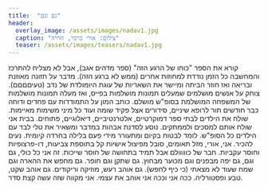 ```yaml
---
title:  "גם וגם"
header:
  overlay_image: /assets/images/nadav1.jpg
  caption: "צילום: אורי ברכר, חדרה"
  teaser: /assets/images/teasers/nadav1.jpg
---
```

<!--more-->

קורא את הספר "כוחו של הרגע הזה" (ספר מדהים אגב), אבל לא מצליח להתרכז והמחשבה כל הזמן נודדת למחוזות אחרים (ממש לא ברגע הזה).
מדבר על תזונה מאוזנת ובריאה ואז חוזר הביתה ומיישר את השאריות של עוגת היומולדת של נדב (טעיםםםם).
צוחק על אנשים מושלמים שמעלים תמונות מושלמות בפייס, ואז מעלה תמונות מושלמות של המשפחה המושלמת בסופ"ש מושלם.
כותב המון על התמודדות עם פחדים ודוחה כבר חודשים תור לרופא שיניים, סידורים אצל פקיד שומה ועוד כל מיני משימות מאיימות.
שולח את הילדים לבתי ספר דמוקרטיים, אלטרנטיביים, דיאלוגיים, פתוחים. בבית אני שולח אותם למסכים ולממתקים.
נוסע לסדנת אבהות במדבר ומשאיר את טלי לבד עם הילדים כל הסופ"ש.
לומד לבטוח בקיום ומתעורר מידי פעם בלילה בחרדה קיומית.
נעים להכיר. אני, אורי, מזל תאומים, סובל מפיצול אישיות קל בתוספת צביעות, דו-פרצופיות וחוסר עקביות. חבר של כווווולם אבל תמיד בתחושה של חוסר שייכות. זה אני כל כולי, גם וגם, גם יפה מבפנים וגם מכוער מבחוץ. גם שתקן וגם חופר. גם מחפש את ההארה וגם שמח שעוד לא מצאתי (כי כיף לחפש). גם אוהב רעש, מוזיקה וריקודים. גם אוהב שקט, טבע ופסטורליה.
ככה אני וככה אני אוהב את עצמי.
אני מקווה שזה עשה קצת סדר.